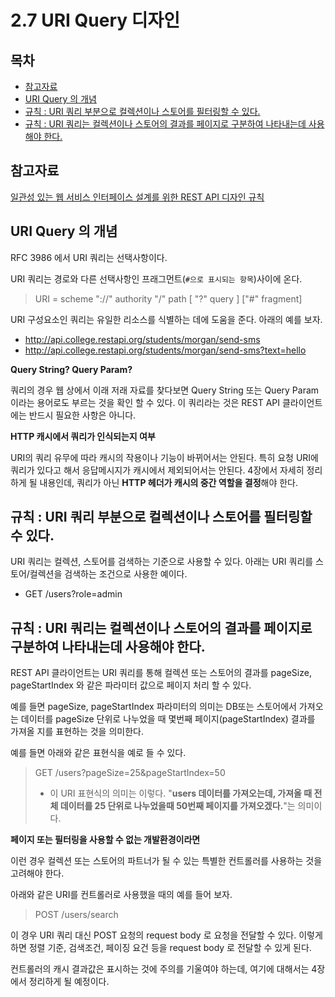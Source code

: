 # 2.7 URI Query 디자인

## 목차

- [참고자료](#참고자료)
- [URI Query 의 개념](#uri-query-의-개념)
- [규칙 : URI 쿼리 부분으로 컬렉션이나 스토어를 필터링할 수 있다.](#규칙--uri-쿼리-부분으로-컬렉션이나-스토어를-필터링할-수-있다)
- [규칙 : URI 쿼리는 컬렉션이나 스토어의 결과를 페이지로 구분하여 나타내는데 사용해야 한다.](#규칙--uri-쿼리는-컬렉션이나-스토어의-결과를-페이지로-구분하여-나타내는데-사용해야-한다)



## 참고자료

[일관성 있는 웹 서비스 인터페이스 설계를 위한 REST API 디자인 규칙](www.yes24.com/Product/Goods/17945500)  

  

## URI Query 의 개념

RFC 3986 에서 URI 쿼리는 선택사항이다.  

URI 쿼리는 경로와 다른 선택사항인 프래그먼트(`#으로 표시되는 항목`)사이에 온다.

> URI = scheme "://" authority "/" path [ "?" query ] ["#" fragment]

  

URI 구성요소인 쿼리는 유일한 리소스를 식별하는 데에 도움을 준다. 아래의 예를 보자.

- http://api.college.restapi.org/students/morgan/send-sms
- http://api.college.restapi.org/students/morgan/send-sms?text=hello

  

**Query String? Query Param?**  

쿼리의 경우 웹 상에서 이래 저래 자료를 찾다보면 Query String 또는 Query Param 이라는 용어로도 부르는 것을 확인 할 수 있다. 이 쿼리라는 것은 REST API 클라이언트에는 반드시 필요한 사항은 아니다.  

  

**HTTP 캐시에서 쿼리가 인식되는지 여부**

URI의 쿼리 유무에 따라 캐시의 작용이나 기능이 바뀌어서는 안된다. 특히 요청 URI에 쿼리가 있다고 해서 응답메시지가 캐시에서 제외되어서는 안된다. 4장에서 자세히 정리하게 될 내용인데, 쿼리가 아닌 **HTTP 헤더가 캐시의 중간 역할을 결정**해야 한다.



## 규칙 : URI 쿼리 부분으로 컬렉션이나 스토어를 필터링할 수 있다.

URI 쿼리는 컬렉션, 스토어를 검색하는 기준으로 사용할 수 있다. 아래는 URI 쿼리를 스토어/컬렉션을 검색하는 조건으로 사용한 예이다.  

- GET /users?role=admin

  

## 규칙 : URI 쿼리는 컬렉션이나 스토어의 결과를 페이지로 구분하여 나타내는데 사용해야 한다.

REST API 클라이언트는 URI 쿼리를 통해 컬렉션 또는 스토어의 결과를 pageSize, pageStartIndex 와 같은 파라미터 값으로 페이지 처리 할 수 있다.  

예를 들면 pageSize, pageStartIndex 파라미터의 의미는 DB또는 스토어에서 가져오는 데이터를 pageSize 단위로 나누었을 때 몇번째 페이지(pageStartIndex) 결과를 가져올 지를 표현하는 것을 의미한다.  

예를 들면 아래와 같은 표현식을 예로 들 수 있다.  

>GET /users?pageSize=25&pageStartIndex=50
>
>- 이 URI 표현식의 의미는 이렇다. "**users 데이터를 가져오는데, 가져올 때 전체 데이터를 25 단위로 나누었을때 50번째 페이지를 가져오겠다.**"는 의미이다.

  

**페이지 또는 필터링을 사용할 수 없는 개발환경이라면**  

이런 경우 컬렉션 또는 스토어의 파트너가 될 수 있는 특별한 컨트롤러를 사용하는 것을 고려해야 한다.  

아래와 같은 URI를 컨트롤러로 사용했을 때의 예를 들어 보자.

> POST /users/search

이 경우 URI 쿼리 대신 POST 요청의 request body 로 요청을 전달할 수 있다. 이렇게 하면 정렬 기준, 검색조건, 페이징 요건 등을 request body 로 전달할 수 있게 된다.  

  

컨트롤러의 캐시 결과값은 표시하는 것에 주의를 기울여야 하는데, 여기에 대해서는 4장에서 정리하게 될 예정이다.

  